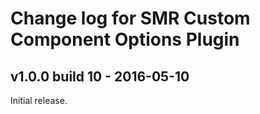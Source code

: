 # Change log for SMR Custom Component Options Plugin

## v1.0.0 build 10 - 2016-05-10

Initial release.